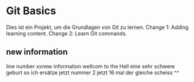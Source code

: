 # Git Basics
Dies ist ein Projekt, um die Grundlagen von Git zu lernen.
Change 1: Adding learning content.
Change 2: Learn Git commands.
## new information
line number xxnew information
wellcom to the Hell
eine sehr schwere geburt
so ich ersätze jetzt nummer 2
jetzt 16 mal der gleiche scheiss ^^
